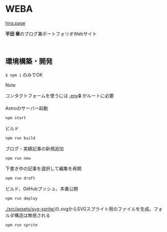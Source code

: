 # WEBA
[hira.page](https://hira.page/)

<!-- [![GitHub license](https://img.shields.io/github/license/psephopaiktes/hira.page)](https://github.com/psephopaiktes/hira.page/blob/main/LICENSE) TODO -->
<!-- TODO 解説記事リンク? -->

<strong>平田 章</strong>のブログ兼ポートフォリオWebサイト

<br />

## 環境構築・開発
`$ npm i` のみでOK

> [!NOTE]
> コンタクトフォームを使うには [.env](https://www.notion.so/psephopaiktes/Blog-Portfolio-Renewal-ad291ee9ac9d445489982f8ca9daf450)🔒 がルートに必要

Astroのサーバー起動
```bash
npm start
```

ビルド
```bash
npm run build
```

ブログ・実績記事の新規追加
```bash
npm run new
```

下書き中の記事を選択して編集を再開
```bash
npm run draft
```

ビルド、GitHubプッシュ、本番公開
```bash
npm run deploy
```

[./src/assets/svg-sprite/](./src/assets/svg-sprite/)の.svgからSVGスプライト用のファイルを生成。フォルダ構造は無視される
```bash
npm run sprite
```
